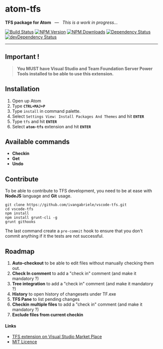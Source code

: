# atom-tfs
**TFS package for Atom** _&nbsp; ― &nbsp; This is a work in progress..._

[![Build Status](https://travis-ci.org/ivangabriele/atom-tfs.svg?branch=master)](https://travis-ci.org/ivangabriele/atom-tfs)
[![NPM Version](https://img.shields.io/npm/v/atom-tfs.svg?style=flat)](https://www.npmjs.org/package/atom-tfs)
[![NPM Downloads](https://img.shields.io/npm/dm/atom-tfs.svg?style=flat)](https://www.npmjs.org/package/atom-tfs)
[![Dependency Status](https://david-dm.org/ivangabriele/atom-tfs.svg)](https://david-dm.org/ivangabriele/atom-tfs)
[![devDependency Status](https://david-dm.org/ivangabriele/atom-tfs/dev-status.svg)](https://david-dm.org/ivangabriele/atom-tfs#info=devDependencies)

---

## Important !

> **You MUST have Visual Studio and Team Foundation Server Power Tools installed to be able to use this extension.**

## Installation

1. Open up Atom
2. Type **`CTRL+MAJ+P`**
3. Type `install` in command palette.
4. Select `Settings View: Install Packages And Themes` and hit **`ENTER`**
5. Type `tfs` and hit **`ENTER`**
6. Select **`atom-tfs`** extension and hit **`ENTER`**

## Available commands

- **Checkin**
- **Get**
- **Undo**

## Contribute

To be able to contribute to TFS development, you need to be at ease with **NodeJS** language and **Git** usage.

    git clone https://github.com/ivangabriele/vscode-tfs.git
    cd vscode-tfs
    npm install
    npm install grunt-cli -g
    grunt githooks

The last command create a `pre-commit` hook to ensure that you don't commit anything if it the tests are not successful.

## Roadmap

1. **Auto-checkout** to be able to edit files without manually checking them out.
2. **Check In comment** to add a "check in" comment (and make it mandatory ?)
3. **Tree integration** to add a "check in" comment (and make it mandatory ?)
4. **History** to open history of changesets under TF.exe
5. **TFS Pane** to list pending changes
6. **Checkin multiple files** to add a "check in" comment (and make it mandatory ?)
7. **Exclude files from current checkin**

#### Links

- [TFS extension on Visual Studio Market Place](https://marketplace.visualstudio.com/items/ivangabriele.vscode-tfs)
- [MIT Licence](https://github.com/ivangabriele/vscode-tfs/blob/master/LICENCE)

